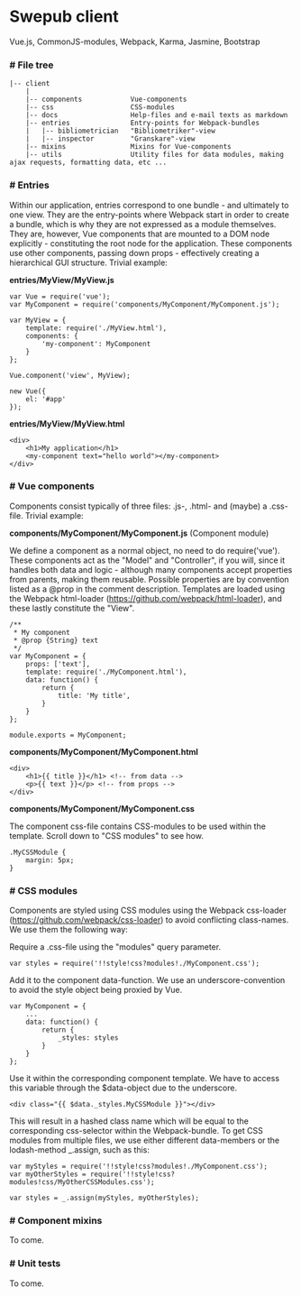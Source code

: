 # Swepub client
Vue.js, CommonJS-modules, Webpack, Karma, Jasmine, Bootstrap

### \# File tree
```
|-- client
    |
    |-- components            Vue-components
    |-- css                   CSS-modules
    |-- docs                  Help-files and e-mail texts as markdown
    |-- entries               Entry-points for Webpack-bundles
    |   |-- bibliometrician   "Bibliometriker"-view
    |   |-- inspector         "Granskare"-view
    |-- mixins                Mixins for Vue-components
    |-- utils                 Utility files for data modules, making ajax requests, formatting data, etc ...
```

### \# Entries
Within our application, entries correspond to one bundle - and ultimately to one view. They are the entry-points where Webpack start in order to create a bundle, which is why they are not expressed as a module themselves. They are, however, Vue components that are mounted to a DOM node explicitly - constituting the root node for the application. These components use other components, passing down props - effectively creating a hierarchical GUI structure. Trivial example:

**entries/MyView/MyView.js**
```
var Vue = require('vue');
var MyComponent = require('components/MyComponent/MyComponent.js');

var MyView = {
    template: require('./MyView.html'),
    components: {
        'my-component': MyComponent
    }
};

Vue.component('view', MyView);

new Vue({
	el: '#app'
});
```

**entries/MyView/MyView.html**
```
<div>
    <h1>My application</h1>
    <my-component text="hello world"></my-component>
</div>
```

### \# Vue components
Components consist typically of three files: .js-, .html- and (maybe) a .css-file. Trivial example:

**components/MyComponent/MyComponent.js** (Component module)

We define a component as a normal object, no need to do require('vue'). These components act as the "Model" and "Controller", if you will, since it handles both data and logic - although many components accept properties from parents, making them reusable. Possible properties are by convention listed as a @prop in the comment description. Templates are loaded using the Webpack html-loader (https://github.com/webpack/html-loader), and these lastly constitute the "View".
```
/**
 * My component
 * @prop {String} text
 */
var MyComponent = {
    props: ['text'],
    template: require('./MyComponent.html'),
    data: function() {
        return {
            title: 'My title',
        }
    }
};

module.exports = MyComponent;
```
**components/MyComponent/MyComponent.html**
```
<div>
    <h1>{{ title }}</h1> <!-- from data -->
    <p>{{ text }}</p> <!-- from props -->
</div>
```
**components/MyComponent/MyComponent.css**

The component css-file contains CSS-modules to be used within the template. Scroll down to "CSS modules" to see how.
```
.MyCSSModule {
    margin: 5px;
}
```

### \# CSS modules
Components are styled using CSS modules using the Webpack css-loader (https://github.com/webpack/css-loader) to avoid conflicting class-names. We use them the following way:

Require a .css-file using the "modules" query parameter.
```
var styles = require('!!style!css?modules!./MyComponent.css');
```
Add it to the component data-function. We use an underscore-convention to avoid the style object being proxied by Vue.
```
var MyComponent = {
    ...
    data: function() {
        return {
            _styles: styles
        }
    }
};
```
Use it within the corresponding component template. We have to access this variable through the $data-object due to the underscore.
```
<div class="{{ $data._styles.MyCSSModule }}"></div>
```
This will result in a hashed class name which will be equal to the corresponding css-selector within the Webpack-bundle. To get CSS modules from multiple files, we use either different data-members or the lodash-method _.assign, such as this:
```
var myStyles = require('!!style!css?modules!./MyComponent.css');
var myOtherStyles = require('!!style!css?modules!css/MyOtherCSSModules.css');

var styles = _.assign(myStyles, myOtherStyles);
```
### \# Component mixins
To come.

### \# Unit tests
To come.
